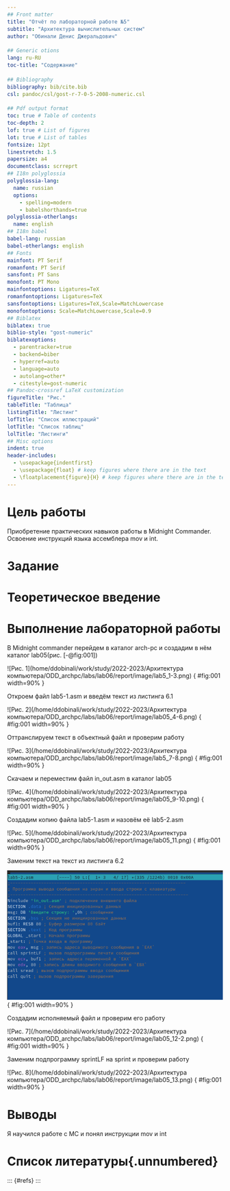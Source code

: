 ```yaml
---
## Front matter
title: "Отчёт по лабораторной работе №5"
subtitle: "Архитектура вычислительных систем"
author: "Обинали Денис Джеральдович"

## Generic otions
lang: ru-RU
toc-title: "Содержание"

## Bibliography
bibliography: bib/cite.bib
csl: pandoc/csl/gost-r-7-0-5-2008-numeric.csl

## Pdf output format
toc: true # Table of contents
toc-depth: 2
lof: true # List of figures
lot: true # List of tables
fontsize: 12pt
linestretch: 1.5
papersize: a4
documentclass: scrreprt
## I18n polyglossia
polyglossia-lang:
  name: russian
  options:
	- spelling=modern
	- babelshorthands=true
polyglossia-otherlangs:
  name: english
## I18n babel
babel-lang: russian
babel-otherlangs: english
## Fonts
mainfont: PT Serif
romanfont: PT Serif
sansfont: PT Sans
monofont: PT Mono
mainfontoptions: Ligatures=TeX
romanfontoptions: Ligatures=TeX
sansfontoptions: Ligatures=TeX,Scale=MatchLowercase
monofontoptions: Scale=MatchLowercase,Scale=0.9
## Biblatex
biblatex: true
biblio-style: "gost-numeric"
biblatexoptions:
  - parentracker=true
  - backend=biber
  - hyperref=auto
  - language=auto
  - autolang=other*
  - citestyle=gost-numeric
## Pandoc-crossref LaTeX customization
figureTitle: "Рис."
tableTitle: "Таблица"
listingTitle: "Листинг"
lofTitle: "Список иллюстраций"
lotTitle: "Список таблиц"
lolTitle: "Листинги"
## Misc options
indent: true
header-includes:
  - \usepackage{indentfirst}
  - \usepackage{float} # keep figures where there are in the text
  - \floatplacement{figure}{H} # keep figures where there are in the text
---
```


# Цель работы

Приобретение практических навыков работы в Midnight Commander. Освоение
инструкций языка ассемблера mov и int.

# Задание


# Теоретическое введение


# Выполнение лабораторной работы

В Midnight commander перейдем в каталог arch-pc и создадим в нём каталог lab05(рис. [-@fig:001])

![Рис. 1](home/ddobinali/work/study/2022-2023/Архитектура компьютера/ODD_archpc/labs/lab06/report/image/lab5_1-3.png) { #fig:001 width=90% }

Откроем файл lab5-1.asm и введём текст из листинга 6.1

![Рис. 2](/home/ddobinali/work/study/2022-2023/Архитектура компьютера/ODD_archpc/labs/lab06/report/image/lab05_4-6.png) { #fig:001 width=90% }

Оттранслируем текст в объектный файл и проверим работу

![Рис. 3](/home/ddobinali/work/study/2022-2023/Архитектура компьютера/ODD_archpc/labs/lab06/report/image/lab5_7-8.png) { #fig:001 width=90% }

Скачаем и переместим файл in_out.asm в каталог lab05

![Рис. 4](/home/ddobinali/work/study/2022-2023/Архитектура компьютера/ODD_archpc/labs/lab06/report/image/lab05_9-10.png) { #fig:001 width=90% }

Создадим копию файла lab5-1.asm и назовём её lab5-2.asm

![Рис. 5](/home/ddobinali/work/study/2022-2023/Архитектура компьютера/ODD_archpc/labs/lab06/report/image/lab05_11.png) { #fig:001 width=90% }

Заменим текст на текст из листинга 6.2

![Рис. 6](https://github.com/ObinaliDenis/ODD_archpc/blob/master/labs/lab06/report/image/lab05-12.png?raw=true) { #fig:001 width=90% }

Создадим исполняемый файл и проверим его работу

![Рис. 7](/home/ddobinali/work/study/2022-2023/Архитектура компьютера/ODD_archpc/labs/lab06/report/image/lab05_12-2.png) { #fig:001 width=90% }

Заменим подпрограмму sprintLF на sprint и проверим работу

![Рис. 8](/home/ddobinali/work/study/2022-2023/Архитектура компьютера/ODD_archpc/labs/lab06/report/image/lab05_13.png) { #fig:001 width=90% }
# Выводы

Я научился работе с MC и понял инструкции mov и int

# Список литературы{.unnumbered}

::: {#refs}
:::
